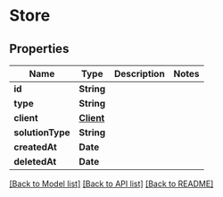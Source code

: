 # Store

## Properties
Name | Type | Description | Notes
------------ | ------------- | ------------- | -------------
**id** | **String** |  | 
**type** | **String** |  | 
**client** | [**Client**](Client.md) |  | 
**solutionType** | **String** |  | 
**createdAt** | **Date** |  | 
**deletedAt** | **Date** |  | 

[[Back to Model list]](../README.md#documentation-for-models) [[Back to API list]](../README.md#documentation-for-api-endpoints) [[Back to README]](../README.md)



